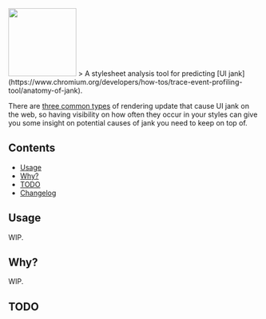 <img src="https://cdn.rawgit.com/doot0/buff/develop/buff-logo.svg" width="136"/>
> A stylesheet analysis tool for predicting [UI jank](https://www.chromium.org/developers/how-tos/trace-event-profiling-tool/anatomy-of-jank).

There are [three common types](#why) of rendering update that cause UI jank on the web, so having visibility on how often they occur in your styles can give you some insight on potential causes of jank you need to keep on top of.

## Contents
 - [Usage](#usage)
 - [Why?](#why)
 - [TODO](#todo)
 - [Changelog](./changelog.md)

## Usage
WIP.

## Why?
WIP.

## TODO

